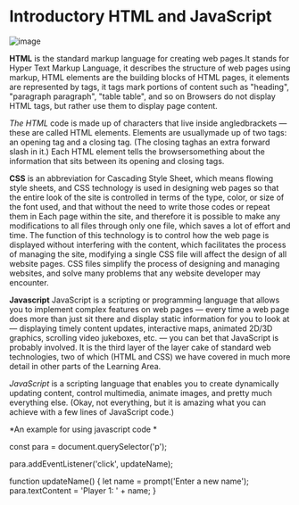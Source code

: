 #  Introductory HTML and JavaScript

![image](https://e7.pngegg.com/pngimages/658/623/png-clipart-cascading-style-sheets-html-web-development-javascript-web-browser-vs-miscellaneous-blue.png)

**HTML** is the standard markup language for creating web pages.It stands for Hyper Text Markup Language, it describes the structure of web pages using markup,
HTML elements are the building blocks of HTML pages, it elements are represented by tags, it tags mark portions of content such as "heading", "paragraph paragraph", "table table", and so on Browsers do not display HTML tags, but rather use them to display page content.

*The HTML* code is made up of characters that live inside angledbrackets — these are called HTML elements. Elements are usuallymade up of two tags: an opening tag and a closing tag. (The closing taghas an extra forward slash in it.) Each HTML element tells the browsersomething about the information that sits between its opening and closing tags.


**CSS** is an abbreviation for Cascading Style Sheet, which means flowing style sheets, and CSS technology is used in designing web pages so that the entire look of the site is controlled in terms of the type, color, or size of the font used, and that without the need to write those codes or repeat them in Each page within the site, and therefore it is possible to make any modifications to all files through only one file, which saves a lot of effort and time. The function of this technology is to control how the web page is displayed without interfering with the content, which facilitates the process of managing the site, modifying a single CSS file will affect the design of all website pages. CSS files simplify the process of designing and managing websites, and solve many problems that any website developer may encounter.





**Javascript** JavaScript is a scripting or programming language that allows you to implement complex features on web pages — every time a web page does more than just sit there and display static information for you to look at — displaying timely content updates, interactive maps, animated 2D/3D graphics, scrolling video jukeboxes, etc. — you can bet that JavaScript is probably involved. It is the third layer of the layer cake of standard web technologies, two of which (HTML and CSS) we have covered in much more detail in other parts of the Learning Area.

*JavaScript* is a scripting language that enables you to create dynamically updating content, control multimedia, animate images, and pretty much everything else. (Okay, not everything, but it is amazing what you can achieve with a few lines of JavaScript code.)

*An example for using javascript code *


const para = document.querySelector('p');

para.addEventListener('click', updateName);

function updateName() {
  let name = prompt('Enter a new name');
  para.textContent = 'Player 1: ' + name;
}






















